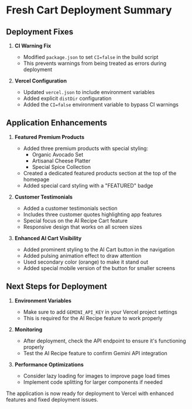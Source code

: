 # Fresh Cart Deployment Summary

## Deployment Fixes

1. **CI Warning Fix**
   - Modified `package.json` to set `CI=false` in the build script
   - This prevents warnings from being treated as errors during deployment

2. **Vercel Configuration**
   - Updated `vercel.json` to include environment variables
   - Added explicit `distDir` configuration
   - Added the `CI=false` environment variable to bypass CI warnings

## Application Enhancements

1. **Featured Premium Products**
   - Added three premium products with special styling:
     - Organic Avocado Set
     - Artisanal Cheese Platter
     - Special Spice Collection
   - Created a dedicated featured products section at the top of the homepage
   - Added special card styling with a "FEATURED" badge

2. **Customer Testimonials**
   - Added a customer testimonials section
   - Includes three customer quotes highlighting app features
   - Special focus on the AI Recipe Cart feature
   - Responsive design that works on all screen sizes

3. **Enhanced AI Cart Visibility**
   - Added prominent styling to the AI Cart button in the navigation
   - Added pulsing animation effect to draw attention
   - Used secondary color (orange) to make it stand out
   - Added special mobile version of the button for smaller screens

## Next Steps for Deployment

1. **Environment Variables**
   - Make sure to add `GEMINI_API_KEY` in your Vercel project settings
   - This is required for the AI Recipe feature to work properly

2. **Monitoring**
   - After deployment, check the API endpoint to ensure it's functioning properly
   - Test the AI Recipe feature to confirm Gemini API integration

3. **Performance Optimizations**
   - Consider lazy loading for images to improve page load times
   - Implement code splitting for larger components if needed

The application is now ready for deployment to Vercel with enhanced features and fixed deployment issues. 
